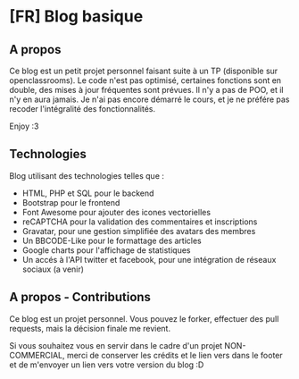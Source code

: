 [FR] Blog basique
=====================

A propos
--------------------
Ce blog est un petit projet personnel faisant suite à un TP (disponible sur openclassrooms).
Le code n'est pas optimisé, certaines fonctions sont en double, des mises à jour fréquentes sont prévues.
Il n'y a pas de POO, et il n'y en aura jamais. Je n'ai pas encore démarré le cours, et je ne préfére pas recoder
l'intégralité des fonctionnalités.

Enjoy :3

Technologies
--------------------

Blog utilisant des technologies telles que :

* HTML, PHP et SQL pour le backend
* Bootstrap pour le frontend
* Font Awesome pour ajouter des icones vectorielles
* reCAPTCHA pour la validation des commentaires et inscriptions
* Gravatar, pour une gestion simplifiée des avatars des membres
* Un BBCODE-Like pour le formattage des articles
* Google charts pour l'affichage de statistiques
* Un accés à l'API twitter et facebook, pour une intégration de réseaux sociaux (a venir)

A propos - Contributions
---------------

Ce blog est un projet personnel. Vous pouvez le forker, effectuer des pull requests, mais la décision finale me revient.

Si vous souhaitez vous en servir dans le cadre d'un projet NON-COMMERCIAL, merci de conserver les crédits et le lien vers dans le footer et de m'envoyer un lien vers votre version du blog :D

